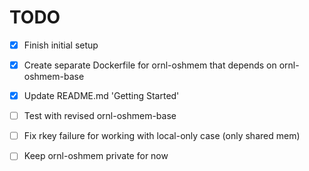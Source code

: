 TODO
====
 - [x] Finish initial setup
 - [x] Create separate Dockerfile for ornl-oshmem that depends on ornl-oshmem-base
 - [x] Update README.md 'Getting Started'
 - [ ] Test with revised ornl-oshmem-base
 - [ ] Fix rkey failure for working with local-only case (only shared mem)
 - [ ] Keep ornl-oshmem private for now

